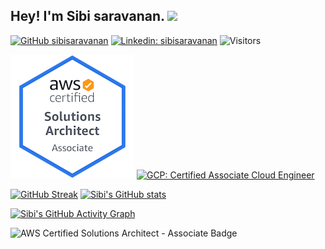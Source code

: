 ## Hey! I'm Sibi saravanan. <img src="https://media.giphy.com/media/hvRJCLFzcasrR4ia7z/giphy.gif" width="25px">  

[![GitHub sibisaravanan](https://img.shields.io/github/followers/sibisaravanan?label=follow&style=social)](https://github.com/sibisaravanan) [![Linkedin: sibisaravanan](https://img.shields.io/badge/-Sibi%20Saravanan-blue?style=flat-square&logo=Linkedin&logoColor=white&link=https://www.linkedin.com/in/sibisaravanan/)](https://www.linkedin.com/in/sibisaravanan/)  ![Visitors](https://visitor-badge.glitch.me/badge?page_id=sibisaravanan&left_color=gray&right_color=blue)  

[![AWS: Certified Solutions Architect Associate](https://github.com/sibisaravanan/sibisaravanan/blob/main/certificates/aws-certified-solutions-architect-associate.png)](https://www.credly.com/badges/715d3888-c750-4ef8-81a9-d2890c695324/public_url)  [![GCP: Certified Associate Cloud Engineer](https://api.accredible.com/v1/frontend/credential_website_embed_image/badge/23256917)](https://api.accredible.com/v1/frontend/credential_website_embed_image/badge/23256917)


[![GitHub Streak](https://github-readme-streak-stats.herokuapp.com?user=sibisaravanan&theme=dark&hide_border=true&date_format=M%20j%5B%2C%20Y%5D)]()  [![Sibi's GitHub stats](https://github-readme-stats.vercel.app/api?username=sibisaravanan)]() 

[![Sibi's GitHub Activity Graph](https://activity-graph.herokuapp.com/graph?username=sibisaravanan&theme=xcode)]()

![AWS Certified Solutions Architect - Associate Badge](https://user-images.githubusercontent.com/33645338/145385388-1efc436f-8d97-4b4c-ab82-5eaa56aa69d4.png)
